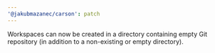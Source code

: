 ```yaml
---
'@jakubmazanec/carson': patch
---
```


Workspaces can now be created in a directory containing empty Git repository (in addition to a
non-existing or empty directory).
